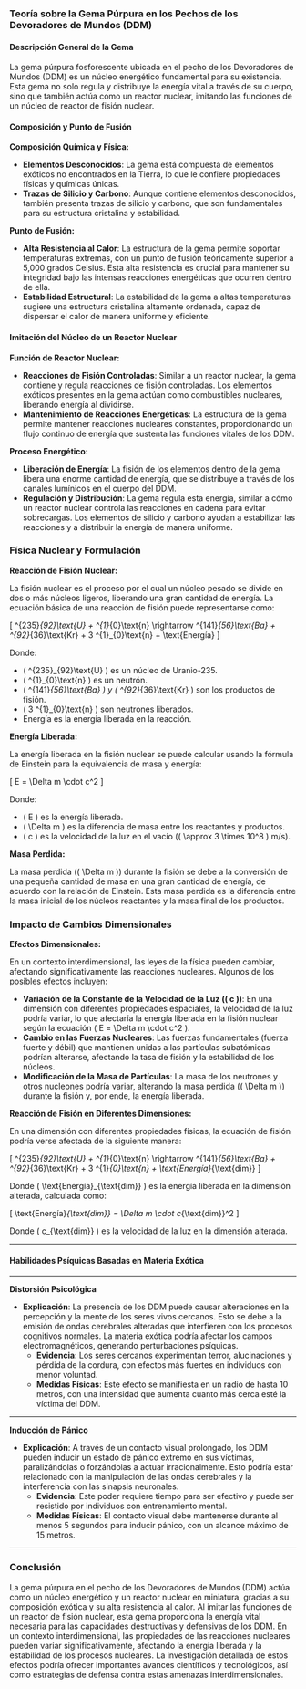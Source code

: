 ### Teoría sobre la Gema Púrpura en los Pechos de los Devoradores de Mundos (DDM)

#### Descripción General de la Gema

La gema púrpura fosforescente ubicada en el pecho de los Devoradores de Mundos (DDM) es un núcleo energético fundamental para su existencia. Esta gema no solo regula y distribuye la energía vital a través de su cuerpo, sino que también actúa como un reactor nuclear, imitando las funciones de un núcleo de reactor de fisión nuclear.

#### Composición y Punto de Fusión

**Composición Química y Física:**
- **Elementos Desconocidos**: La gema está compuesta de elementos exóticos no encontrados en la Tierra, lo que le confiere propiedades físicas y químicas únicas.
- **Trazas de Silicio y Carbono**: Aunque contiene elementos desconocidos, también presenta trazas de silicio y carbono, que son fundamentales para su estructura cristalina y estabilidad.

**Punto de Fusión:**
- **Alta Resistencia al Calor**: La estructura de la gema permite soportar temperaturas extremas, con un punto de fusión teóricamente superior a 5,000 grados Celsius. Esta alta resistencia es crucial para mantener su integridad bajo las intensas reacciones energéticas que ocurren dentro de ella.
- **Estabilidad Estructural**: La estabilidad de la gema a altas temperaturas sugiere una estructura cristalina altamente ordenada, capaz de dispersar el calor de manera uniforme y eficiente.

#### Imitación del Núcleo de un Reactor Nuclear

**Función de Reactor Nuclear:**
- **Reacciones de Fisión Controladas**: Similar a un reactor nuclear, la gema contiene y regula reacciones de fisión controladas. Los elementos exóticos presentes en la gema actúan como combustibles nucleares, liberando energía al dividirse.
- **Mantenimiento de Reacciones Energéticas**: La estructura de la gema permite mantener reacciones nucleares constantes, proporcionando un flujo continuo de energía que sustenta las funciones vitales de los DDM.

**Proceso Energético:**
- **Liberación de Energía**: La fisión de los elementos dentro de la gema libera una enorme cantidad de energía, que se distribuye a través de los canales lumínicos en el cuerpo del DDM.
- **Regulación y Distribución**: La gema regula esta energía, similar a cómo un reactor nuclear controla las reacciones en cadena para evitar sobrecargas. Los elementos de silicio y carbono ayudan a estabilizar las reacciones y a distribuir la energía de manera uniforme.

### Física Nuclear y Formulación

**Reacción de Fisión Nuclear:**

La fisión nuclear es el proceso por el cual un núcleo pesado se divide en dos o más núcleos ligeros, liberando una gran cantidad de energía. La ecuación básica de una reacción de fisión puede representarse como:

\[ ^{235}_{92}\text{U} + ^{1}_{0}\text{n} \rightarrow ^{141}_{56}\text{Ba} + ^{92}_{36}\text{Kr} + 3 ^{1}_{0}\text{n} + \text{Energía} \]

Donde:
- \( ^{235}_{92}\text{U} \) es un núcleo de Uranio-235.
- \( ^{1}_{0}\text{n} \) es un neutrón.
- \( ^{141}_{56}\text{Ba} \) y \( ^{92}_{36}\text{Kr} \) son los productos de fisión.
- \( 3 ^{1}_{0}\text{n} \) son neutrones liberados.
- Energía es la energía liberada en la reacción.

**Energía Liberada:**

La energía liberada en la fisión nuclear se puede calcular usando la fórmula de Einstein para la equivalencia de masa y energía:

\[ E = \Delta m \cdot c^2 \]

Donde:
- \( E \) es la energía liberada.
- \( \Delta m \) es la diferencia de masa entre los reactantes y productos.
- \( c \) es la velocidad de la luz en el vacío (\( \approx 3 \times 10^8 \) m/s).

**Masa Perdida:**

La masa perdida (\( \Delta m \)) durante la fisión se debe a la conversión de una pequeña cantidad de masa en una gran cantidad de energía, de acuerdo con la relación de Einstein. Esta masa perdida es la diferencia entre la masa inicial de los núcleos reactantes y la masa final de los productos.

### Impacto de Cambios Dimensionales

**Efectos Dimensionales:**

En un contexto interdimensional, las leyes de la física pueden cambiar, afectando significativamente las reacciones nucleares. Algunos de los posibles efectos incluyen:

- **Variación de la Constante de la Velocidad de la Luz (\( c \))**: En una dimensión con diferentes propiedades espaciales, la velocidad de la luz podría variar, lo que afectaría la energía liberada en la fisión nuclear según la ecuación \( E = \Delta m \cdot c^2 \).
- **Cambio en las Fuerzas Nucleares**: Las fuerzas fundamentales (fuerza fuerte y débil) que mantienen unidas a las partículas subatómicas podrían alterarse, afectando la tasa de fisión y la estabilidad de los núcleos.
- **Modificación de la Masa de Partículas**: La masa de los neutrones y otros nucleones podría variar, alterando la masa perdida (\( \Delta m \)) durante la fisión y, por ende, la energía liberada.

**Reacción de Fisión en Diferentes Dimensiones:**

En una dimensión con diferentes propiedades físicas, la ecuación de fisión podría verse afectada de la siguiente manera:

\[ ^{235}_{92}\text{U} + ^{1}_{0}\text{n} \rightarrow ^{141}_{56}\text{Ba} + ^{92}_{36}\text{Kr} + 3 ^{1}_{0}\text{n} + \text{Energía}_{\text{dim}} \]

Donde \( \text{Energía}_{\text{dim}} \) es la energía liberada en la dimensión alterada, calculada como:

\[ \text{Energía}_{\text{dim}} = \Delta m \cdot c_{\text{dim}}^2 \]

Donde \( c_{\text{dim}} \) es la velocidad de la luz en la dimensión alterada.

---

#### Habilidades Psíquicas Basadas en Materia Exótica

---

**Distorsión Psicológica**
- **Explicación**: La presencia de los DDM puede causar alteraciones en la percepción y la mente de los seres vivos cercanos. Esto se debe a la emisión de ondas cerebrales alteradas que interfieren con los procesos cognitivos normales. La materia exótica podría afectar los campos electromagnéticos, generando perturbaciones psíquicas.
  - **Evidencia**: Los seres cercanos experimentan terror, alucinaciones y pérdida de la cordura, con efectos más fuertes en individuos con menor voluntad.
  - **Medidas Físicas**: Este efecto se manifiesta en un radio de hasta 10 metros, con una intensidad que aumenta cuanto más cerca esté la víctima del DDM.

---

**Inducción de Pánico**
- **Explicación**: A través de un contacto visual prolongado, los DDM pueden inducir un estado de pánico extremo en sus víctimas, paralizándolas o forzándolas a actuar irracionalmente. Esto podría estar relacionado con la manipulación de las ondas cerebrales y la interferencia con las sinapsis neuronales.
  - **Evidencia**: Este poder requiere tiempo para ser efectivo y puede ser resistido por individuos con entrenamiento mental.
  - **Medidas Físicas**: El contacto visual debe mantenerse durante al menos 5 segundos para inducir pánico, con un alcance máximo de 15 metros.

---

### Conclusión

La gema púrpura en el pecho de los Devoradores de Mundos (DDM) actúa como un núcleo energético y un reactor nuclear en miniatura, gracias a su composición exótica y su alta resistencia al calor. Al imitar las funciones de un reactor de fisión nuclear, esta gema proporciona la energía vital necesaria para las capacidades destructivas y defensivas de los DDM. En un contexto interdimensional, las propiedades de las reacciones nucleares pueden variar significativamente, afectando la energía liberada y la estabilidad de los procesos nucleares. La investigación detallada de estos efectos podría ofrecer importantes avances científicos y tecnológicos, así como estrategias de defensa contra estas amenazas interdimensionales.

